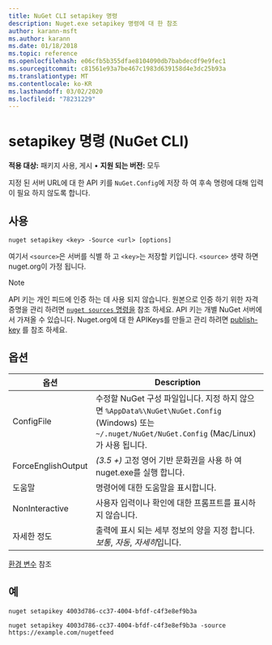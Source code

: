 ```yaml
---
title: NuGet CLI setapikey 명령
description: Nuget.exe setapikey 명령에 대 한 참조
author: karann-msft
ms.author: karann
ms.date: 01/18/2018
ms.topic: reference
ms.openlocfilehash: e06cfb5b355dfae8104090db7babdecdf9e9fec1
ms.sourcegitcommit: c81561e93a7be467c1983d639158d4e3dc25b93a
ms.translationtype: MT
ms.contentlocale: ko-KR
ms.lasthandoff: 03/02/2020
ms.locfileid: "78231229"
---
```

# <a name="setapikey-command-nuget-cli"></a>setapikey 명령 (NuGet CLI)

**적용 대상:** 패키지 사용, 게시 &bullet; **지원 되는 버전:** 모두

지정 된 서버 URL에 대 한 API 키를 `NuGet.Config`에 저장 하 여 후속 명령에 대해 입력이 필요 하지 않도록 합니다.

## <a name="usage"></a>사용

```cli
nuget setapikey <key> -Source <url> [options]
```

여기서 `<source>`은 서버를 식별 하 고 `<key>`는 저장할 키입니다. `<source>` 생략 하면 nuget.org이 가정 됩니다. 

> [!NOTE]
> API 키는 개인 피드에 인증 하는 데 사용 되지 않습니다. 원본으로 인증 하기 위한 자격 증명을 관리 하려면 [`nuget sources` 명령을](../cli-reference/cli-ref-sources.md) 참조 하세요.
> API 키는 개별 NuGet 서버에서 가져올 수 있습니다. Nuget.org에 대 한 APIKeys를 만들고 관리 하려면 [publish-key](../../quickstart/includes/publish-api-key.md) 를 참조 하세요.

## <a name="options"></a>옵션

| 옵션 | Description |
| --- | --- |
| ConfigFile | 수정할 NuGet 구성 파일입니다. 지정 하지 않으면 `%AppData%\NuGet\NuGet.Config` (Windows) 또는 `~/.nuget/NuGet/NuGet.Config` (Mac/Linux)가 사용 됩니다.|
| ForceEnglishOutput | *(3.5 +)* 고정 영어 기반 문화권을 사용 하 여 nuget.exe를 실행 합니다. |
| 도움말 | 명령어에 대한 도움말을 표시합니다. |
| NonInteractive | 사용자 입력이나 확인에 대한 프롬프트를 표시하지 않습니다. |
| 자세한 정도 | 출력에 표시 되는 세부 정보의 양을 지정 합니다. *보통*, *자동*, *자세히*입니다. |

[환경 변수](cli-ref-environment-variables.md) 참조

## <a name="examples"></a>예

```cli
nuget setapikey 4003d786-cc37-4004-bfdf-c4f3e8ef9b3a

nuget setapikey 4003d786-cc37-4004-bfdf-c4f3e8ef9b3a -source https://example.com/nugetfeed
```
